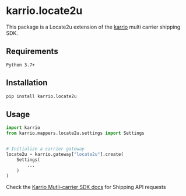 
# karrio.locate2u

This package is a Locate2u extension of the [karrio](https://pypi.org/project/karrio) multi carrier shipping SDK.

## Requirements

`Python 3.7+`

## Installation

```bash
pip install karrio.locate2u
```

## Usage

```python
import karrio
from karrio.mappers.locate2u.settings import Settings


# Initialize a carrier gateway
locate2u = karrio.gateway["locate2u"].create(
    Settings(
        ...
    )
)
```

Check the [Karrio Mutli-carrier SDK docs](https://docs.karrio.io) for Shipping API requests
